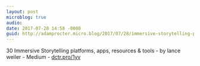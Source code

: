 ```yaml
---
layout: post
microblog: true
audio: 
date: 2017-07-28 14:58 -0000
guid: http://adamprocter.micro.blog/2017/07/28/immersive-storytelling-platforms.html
---
```

30 Immersive Storytelling platforms, apps, resources & tools - by lance weiler - Medium - [dctr.pro/1yv](http://dctr.pro/1yv)
